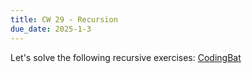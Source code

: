 ```yaml
---
title: CW 29 - Recursion
due_date: 2025-1-3
---
```


Let's solve the following recursive exercises: [CodingBat](https://codingbat.com/home/jnovillo@stuy.edu/apcsa_recursion_1)
